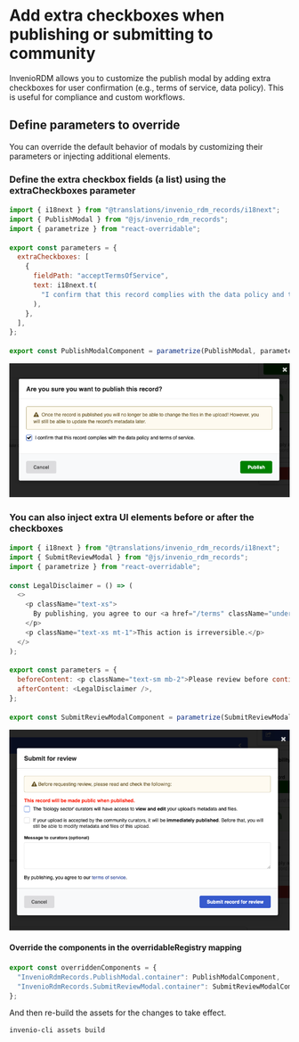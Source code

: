 # Add extra checkboxes when publishing or submitting to community

InvenioRDM allows you to customize the publish modal by adding extra checkboxes for user confirmation (e.g., terms of service, data policy). This is useful for compliance and custom workflows.

## Define parameters to override

You can override the default behavior of modals by customizing their parameters or injecting additional elements.

### Define the extra checkbox fields (a list) using the extraCheckboxes parameter

```javascript
import { i18next } from "@translations/invenio_rdm_records/i18next";
import { PublishModal } from "@js/invenio_rdm_records";
import { parametrize } from "react-overridable";

export const parameters = {
  extraCheckboxes: [
    {
      fieldPath: "acceptTermsOfService",
      text: i18next.t(
        "I confirm that this record complies with the data policy and terms of service."
      ),
    },
  ],
};

export const PublishModalComponent = parametrize(PublishModal, parameters);
```

![Publish modal with checkbox](imgs/extra_modal_checkboxes.png)

### You can also inject extra UI elements before or after the checkboxes

```javascript
import { i18next } from "@translations/invenio_rdm_records/i18next";
import { SubmitReviewModal } from "@js/invenio_rdm_records";
import { parametrize } from "react-overridable";

const LegalDisclaimer = () => (
  <>
    <p className="text-xs">
      By publishing, you agree to our <a href="/terms" className="underline">terms of service</a>.
    </p>
    <p className="text-xs mt-1">This action is irreversible.</p>
  </>
);

export const parameters = {
  beforeContent: <p className="text-sm mb-2">Please review before continuing:</p>,
  afterContent: <LegalDisclaimer />,
};

export const SubmitReviewModalComponent = parametrize(SubmitReviewModal, parameters);
```

![Submit Review modal with extra content](imgs/extra_modal_content.png)

#### Override the components in the overridableRegistry mapping

```javascript
export const overriddenComponents = {
  "InvenioRdmRecords.PublishModal.container": PublishModalComponent,
  "InvenioRdmRecords.SubmitReviewModal.container": SubmitReviewModalComponent,
};
```

And then re-build the assets for the changes to take effect.

```sh
invenio-cli assets build
```

